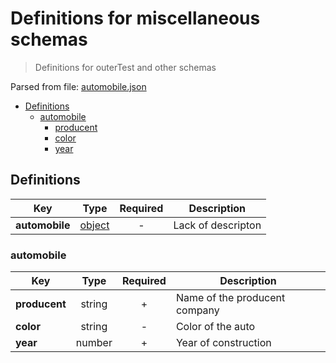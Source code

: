 # __Definitions for miscellaneous schemas__
> Definitions for outerTest and other schemas

Parsed from file: [automobile.json](https://github.com/McCastles/JMC/blob/master/examples/outer/definitions/automobile.json)
* [Definitions](#definitions)
	* [automobile](#automobile)
		* [producent](#automobile)
		* [color](#automobile)
		* [year](#automobile)
## __Definitions__

|Key|Type|Required|Description|
|-|:-:|:-:|-|
|__automobile__|[object](#automobile)|-|Lack of descripton|
### __automobile__

|Key|Type|Required|Description|
|-|:-:|:-:|-|
|__producent__|string|+|Name of the producent company|
|__color__|string|-|Color of the auto|
|__year__|number|+|Year of construction|